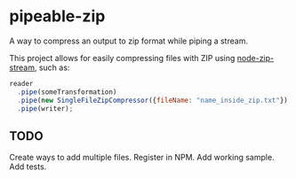 # pipeable-zip
A way to compress an output to zip format while piping a stream.

This project allows for easily compressing files with ZIP using [node-zip-stream](https://github.com/archiverjs/node-zip-stream), such as:

```javascript
reader
  .pipe(someTransformation)
  .pipe(new SingleFileZipCompressor({fileName: "name_inside_zip.txt"})
  .pipe(writer);
```

## TODO
Create ways to add multiple files.
Register in NPM.
Add working sample.
Add tests.
